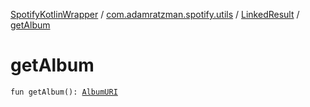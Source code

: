 [SpotifyKotlinWrapper](../../index.md) / [com.adamratzman.spotify.utils](../index.md) / [LinkedResult](index.md) / [getAlbum](./get-album.md)

# getAlbum

`fun getAlbum(): `[`AlbumURI`](../-album-u-r-i/index.md)